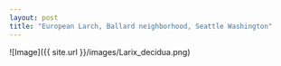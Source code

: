 ```yaml
---
layout: post
title: "European Larch, Ballard neighborhood, Seattle Washington"
---
```


![Image]({{ site.url }}/images/Larix_decidua.png)

